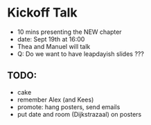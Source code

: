 Kickoff Talk
============

* 10 mins presenting the NEW chapter
* date: Sept 19th at 16:00
* Thea and Manuel will talk
* Q: Do we want to have leapdayish slides ???

TODO:
----

* cake
* remember Alex (and Kees)
* promote: hang posters, send emails
* put date and room (Dijkstrazaal) on posters
